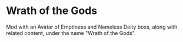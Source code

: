 # Wrath of the Gods

Mod with an Avatar of Emptiness and Nameless Deity boss, along with related content, under the name "Wrath of the Gods".
